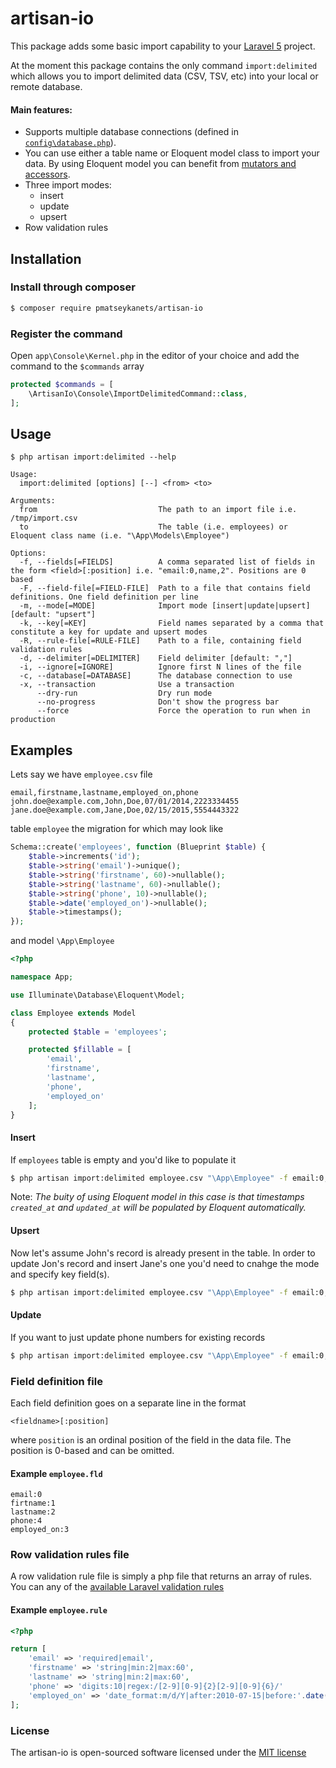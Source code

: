 # artisan-io

This package adds some basic import capability to your [Laravel 5](http://laravel.com/docs/5.1) project.

At the moment this package contains the only command `import:delimited` which allows you to import delimited data (CSV, TSV, etc) into your local or remote database.

#### Main features:

- Supports multiple database connections (defined in [`config\database.php`](http://laravel.com/docs/5.1/database#introduction)).
- You can use either a table name or Eloquent model class to import your data. By using Eloquent model you can benefit from [mutators and accessors](http://laravel.com/docs/5.1/eloquent-mutators).
- Three import modes:
  - insert
  - update
  - upsert
- Row validation rules


## Installation

### Install through composer

```bash
$ composer require pmatseykanets/artisan-io
```

### Register the command

Open `app\Console\Kernel.php` in the editor of your choice and add the command to the `$commands` array

```php
protected $commands = [
    \ArtisanIo\Console\ImportDelimitedCommand::class,
];
```


## Usage


```
$ php artisan import:delimited --help

Usage:
  import:delimited [options] [--] <from> <to>

Arguments:
  from                           The path to an import file i.e. /tmp/import.csv
  to                             The table (i.e. employees) or Eloquent class name (i.e. "\App\Models\Employee")

Options:
  -f, --fields[=FIELDS]          A comma separated list of fields in the form <field>[:position] i.e. "email:0,name,2". Positions are 0 based
  -F, --field-file[=FIELD-FILE]  Path to a file that contains field definitions. One field definition per line
  -m, --mode[=MODE]              Import mode [insert|update|upsert] [default: "upsert"]
  -k, --key[=KEY]                Field names separated by a comma that constitute a key for update and upsert modes
  -R, --rule-file[=RULE-FILE]    Path to a file, containing field validation rules
  -d, --delimiter[=DELIMITER]    Field delimiter [default: ","]
  -i, --ignore[=IGNORE]          Ignore first N lines of the file
  -c, --database[=DATABASE]      The database connection to use
  -x, --transaction              Use a transaction
      --dry-run                  Dry run mode
      --no-progress              Don't show the progress bar
      --force                    Force the operation to run when in production
```

## Examples

Lets say we have `employee.csv` file

```text
email,firstname,lastname,employed_on,phone
john.doe@example.com,John,Doe,07/01/2014,2223334455
jane.doe@example.com,Jane,Doe,02/15/2015,5554443322
```

table `employee` the migration for which may look like

```php
Schema::create('employees', function (Blueprint $table) {
    $table->increments('id');
    $table->string('email')->unique();
    $table->string('firstname', 60)->nullable();
    $table->string('lastname', 60)->nullable();
    $table->string('phone', 10)->nullable();
    $table->date('employed_on')->nullable();
    $table->timestamps();
});

```

and model `\App\Employee`

```php
<?php

namespace App;

use Illuminate\Database\Eloquent\Model;

class Employee extends Model
{
    protected $table = 'employees';

    protected $fillable = [
        'email',
        'firstname',
        'lastname',
        'phone',
        'employed_on'
    ];
}
```

#### Insert

If `employees` table is empty and you'd like to populate it

```bash
$ php artisan import:delimited employee.csv "\App\Employee" -f email:0,firstname:1,lastname:2,phone:4,employed_on:3 -m insert
```

Note: *The buity of using Eloquent model in this case is that timestamps `created_at` and `updated_at` will be populated by Eloquent automatically.*

#### Upsert

Now let's assume John's record is already present in the table. In order to update Jon's record and insert Jane's one you'd need to cnahge the mode and specify key field(s).

```bash
$ php artisan import:delimited employee.csv "\App\Employee" -f email:0,firstname:1,lastname:2,phone:4,employed_on:3 -m upsert -k email
```

#### Update

If you want to just update phone numbers for existing records

```bash
$ php artisan import:delimited employee.csv "\App\Employee" -f email:0,phone:4 -m update -k email
```

### Field definition file

Each field definition goes on a separate line in the format

`<fieldname>[:position]`

where `position` is an ordinal position of the field in the data file. The position is 0-based and can be omitted.

#### Example `employee.fld`

```text
email:0
firtname:1
lastname:2
phone:4
employed_on:3
```

### Row validation rules file

A row validation rule file is simply a php file that returns an array of rules. You can any of the [available Laravel validation rules](http://laravel.com/docs/5.1/validation#available-validation-rules)

#### Example `employee.rule`

```php
<?php

return [
    'email' => 'required|email',
    'firstname' => 'string|min:2|max:60',
    'lastname' => 'string|min:2|max:60',
    'phone' => 'digits:10|regex:/[2-9][0-9]{2}[2-9][0-9]{6}/'
    'employed_on' => 'date_format:m/d/Y|after:2010-07-15|before:'.date('Y-m-d', strtotime('tomorrow'));
];
```


### License

The artisan-io is open-sourced software licensed under the [MIT license](http://opensource.org/licenses/MIT)
